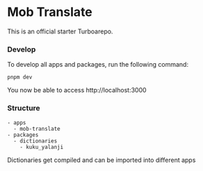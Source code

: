 # Mob Translate

This is an official starter Turboarepo.

### Develop

To develop all apps and packages, run the following command:

```
pnpm dev
```

You now be able to access http://localhost:3000

### Structure

```
- apps
  - mob-translate
- packages
  - dictionaries
    - kuku_yalanji
```

Dictionaries get compiled and can be imported into different apps
